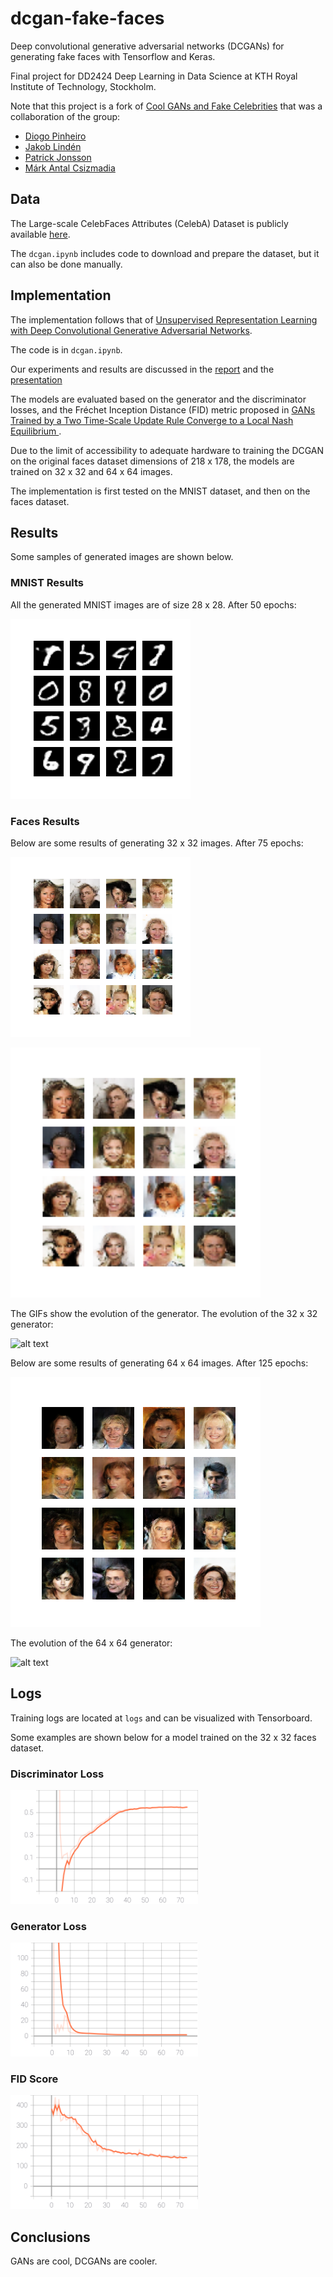 # dcgan-fake-faces

Deep convolutional generative adversarial networks (DCGANs) for generating fake faces with Tensorflow and Keras.

Final project for DD2424 Deep Learning in Data Science at KTH Royal Institute of Technology, Stockholm.

Note that this project is a fork of [Cool GANs and Fake Celebrities](https://github.com/DiogorPinheiro/Cool_GANs_Fake_Celebrities) that was a collaboration of the group:
- [Diogo Pinheiro](https://github.com/DiogorPinheiro)
- [Jakob Lindén](https://github.com/jakobGTO)
- [Patrick Jonsson](https://github.com/hiver-py)
- [Márk Antal Csizmadia](https://github.com/mark-antal-csizmadia)

## Data

The Large-scale CelebFaces Attributes (CelebA) Dataset is publicly available [here](http://mmlab.ie.cuhk.edu.hk/projects/CelebA.html).

The ```dcgan.ipynb``` includes code to download and prepare the dataset, but it can also be done manually.

## Implementation

The implementation follows that of [Unsupervised Representation Learning with Deep Convolutional Generative Adversarial Networks](https://arxiv.org/abs/1511.06434).

The code is in ```dcgan.ipynb```.

Our experiments and results are discussed in the [report](assets/report_and_presentation/report.pdf) and the [presentation](assets/report_and_presentation/Presentation.pdf)

The models are evaluated based on the generator and the discriminator losses, and the Fréchet Inception Distance (FID) metric proposed in [GANs Trained by a Two Time-Scale Update Rule Converge to a Local Nash Equilibrium
](https://arxiv.org/abs/1706.08500).

Due to the limit of accessibility to adequate hardware to training the DCGAN on the original faces dataset dimensions of 218 x 178, the models are trained on 32 x 32 and 64 x 64 images.

The implementation is first tested on the MNIST dataset, and then on the faces dataset.

## Results

Some samples of generated images are shown below.

### MNIST Results

All the generated MNIST images are of size 28 x 28. After 50 epochs:

![alt text](assets/20210522-171512-mnist/epoch_0050.png)


### Faces Results

Below are some results of generating 32 x 32 images. After 75 epochs:

![alt text](assets/20210520-112504-faces/epoch_0075.png)

<img src="assets/20210520-112504-faces/epoch_0075.png" alt="drawing" width="400"/>



The GIFs show the evolution of the generator. The evolution of the 32 x 32 generator:

![alt text](assets/gifs/32.gif)

Below are some results of generating 64 x 64 images. After 125 epochs:

![alt text](assets/bests/epoch_0125.png)

The evolution of the 64 x 64 generator:

![alt text](assets/gifs/64.gif)


## Logs

Training logs are located at ```logs``` and can be visualized with Tensorboard.

Some examples are shown below for a model trained on the 32 x 32 faces dataset.

### Discriminator Loss

<img src="log_viz/disc_loss_metric.svg" alt="drawing" width="300"/>

### Generator Loss

<img src="log_viz/gen_loss_metric.svg" alt="drawing" width="300"/>

### FID Score

<img src="log_viz/fid_score_metric.svg" alt="drawing" width="300"/>


## Conclusions

GANs are cool, DCGANs are cooler.
